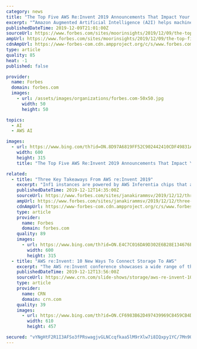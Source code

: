 ```yaml
---
category: news
title: "The Top Five AWS Re:Invent 2019 Announcements That Impact Your Enterprise Today"
excerpt: "“Amazon Augmented Artificial Intelligence (A2I) helps machine learning developers validate machine learning predictions through human confirmation” Why this matters I will posit that there’s more market opportunity for AWS in ML PaaS and SaaS if for nothing else the lack of data scientists and framework-savvy developers. If you’re not a ..."
publishedDateTime: 2019-12-09T21:01:00Z
sourceUrl: https://www.forbes.com/sites/moorinsights/2019/12/09/the-top-five-aws-reinvent-2019-announcements-that-impact-your-enterprise-today/
ampUrl: https://www.forbes.com/sites/moorinsights/2019/12/09/the-top-five-aws-reinvent-2019-announcements-that-impact-your-enterprise-today/amp/
cdnAmpUrl: https://www-forbes-com.cdn.ampproject.org/c/s/www.forbes.com/sites/moorinsights/2019/12/09/the-top-five-aws-reinvent-2019-announcements-that-impact-your-enterprise-today/amp/
type: article
quality: 85
heat: -1
published: false

provider:
  name: Forbes
  domain: forbes.com
  images:
    - url: /assets/images/organizations/forbes.com-50x50.jpg
      width: 50
      height: 50

topics:
  - AI
  - AWS AI

images:
  - url: https://www.bing.com/th?id=ON.8D97A6819FF52C902442410CDF49831A
    width: 600
    height: 315
    title: "The Top Five AWS Re:Invent 2019 Announcements That Impact Your Enterprise Today"

related:
  - title: "Three Key Takeaways From AWS re:Invent 2019"
    excerpt: "Inf1 instances are powered by AWS Inferentia chips that are purpose-built for accelerating inference. 3. Big Bets on Machine Learning and Artificial Intelligence Amazon continues to expand the AI and ML portfolio through new services and platform offerings. At re:Invent 2019, AWS announced multiple services that take advantage of ML and AI."
    publishedDateTime: 2019-12-12T14:35:00Z
    sourceUrl: https://www.forbes.com/sites/janakirammsv/2019/12/12/three-key-takeaways-from-aws-reinvent-2019/
    ampUrl: https://www.forbes.com/sites/janakirammsv/2019/12/12/three-key-takeaways-from-aws-reinvent-2019/amp/
    cdnAmpUrl: https://www-forbes-com.cdn.ampproject.org/c/s/www.forbes.com/sites/janakirammsv/2019/12/12/three-key-takeaways-from-aws-reinvent-2019/amp/
    type: article
    provider:
      name: Forbes
      domain: forbes.com
    quality: 89
    images:
      - url: https://www.bing.com/th?id=ON.E4C7C016DA9D302E6B28E134676E28D0
        width: 600
        height: 315
  - title: "AWS re:Invent: 10 New Ways To Connect Storage To AWS"
    excerpt: "The AWS re:Invent conference showcases a wide range of third ... and disaster recovery as well as take advantage of customers' increasing need for artificial intelligence, machine learning, and analytics to better manage their cloud-based workloads."
    publishedDateTime: 2019-12-12T13:56:00Z
    sourceUrl: https://www.crn.com/slide-shows/storage/aws-re-invent-10-new-ways-to-connect-storage-to-aws
    type: article
    provider:
      name: CRN
      domain: crn.com
    quality: 39
    images:
      - url: https://www.bing.com/th?id=ON.CF6983B62D497439969C8459CB4DBA0D
        width: 610
        height: 457

secured: "vYNgHtF2R1I3AFSo3fPRswagjvGLNCcqfkaa5lM9rXlw7i8IQxpy1YC/7Mn9OiQcbn4EHfBPceqAa9F4PRlOvKUmujdFSKd9AsgAMHe5/eXKKmKLKRBgHegTeKVut9z7Toik7bQo0C+OfYrHXBHHFB70uNhnIj9pciXgqsslK1fMFHPvAcagLE0yk0lyR9afeLRdJmiGwE/AVXTEldVM88BNgWukB3Bb3t44OZ/YoB5J3ppJfKMcwS58VWHNFcMvvSR372hF7U3CoV9QceD0Wg==;uXzCe/bibAF0pGA+gagWoA=="
---
```


